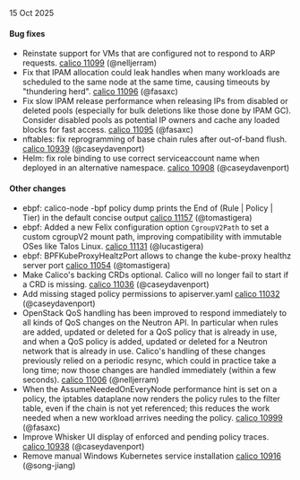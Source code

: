 15 Oct 2025

#### Bug fixes

- Reinstate support for VMs that are configured not to respond to ARP requests. [calico 11099](https://github.com/projectcalico/calico/pull/11099) (@nelljerram)
- Fix that IPAM allocation could leak handles when many workloads are scheduled to the same node at the same time, causing timeouts by "thundering herd". [calico 11096](https://github.com/projectcalico/calico/pull/11096) (@fasaxc)
- Fix slow IPAM release performance when releasing IPs from disabled or deleted pools (especially for bulk deletions like those done by IPAM GC). Consider disabled pools as potential IP owners and cache any loaded blocks for fast access. [calico 11095](https://github.com/projectcalico/calico/pull/11095) (@fasaxc)
- nftables: fix reprogramming of base chain rules after out-of-band flush. [calico 10939](https://github.com/projectcalico/calico/pull/10939) (@caseydavenport)
- Helm: fix role binding to use correct serviceaccount name when deployed in an alternative namespace. [calico 10908](https://github.com/projectcalico/calico/pull/10908) (@caseydavenport)

#### Other changes

- ebpf: calico-node -bpf policy dump prints the End of (Rule | Policy | Tier) in the default concise output [calico 11157](https://github.com/projectcalico/calico/pull/11157) (@tomastigera)
- ebpf: Added a new Felix configuration option `CgroupV2Path` to set a custom cgroupV2 mount path, improving compatibility with immutable OSes like Talos Linux. [calico 11131](https://github.com/projectcalico/calico/pull/11131) (@lucastigera)
- ebpf: BPFKubeProxyHealtzPort allows to change the kube-proxy healthz server port [calico 11054](https://github.com/projectcalico/calico/pull/11054) (@tomastigera)
- Make Calico's backing CRDs optional. Calico will no longer fail to start if a CRD is missing. [calico 11036](https://github.com/projectcalico/calico/pull/11036) (@caseydavenport)
- Add missing staged policy permissions to apiserver.yaml [calico 11032](https://github.com/projectcalico/calico/pull/11032) (@caseydavenport)
- OpenStack QoS handling has been improved to respond immediately to all kinds of QoS changes on the Neutron API.  In particular when rules are added, updated or deleted for a QoS policy that is already in use, and when a QoS policy is added, updated or deleted for a Neutron network that is already in use.  Calico's handling of these changes previously relied on a periodic resync, which could in practice take a long time; now those changes are handled immediately (within a few seconds). [calico 11006](https://github.com/projectcalico/calico/pull/11006) (@nelljerram)
- When the AssumeNeededOnEveryNode performance hint is set on a policy, the iptables dataplane now renders the policy rules to the filter table, even if the chain is not yet referenced; this reduces the work needed when a new workload arrives needing the policy. [calico 10999](https://github.com/projectcalico/calico/pull/10999) (@fasaxc)
- Improve Whisker UI display of enforced and pending policy traces. [calico 10938](https://github.com/projectcalico/calico/pull/10938) (@caseydavenport)
- Remove manual Windows Kubernetes service installation [calico 10916](https://github.com/projectcalico/calico/pull/10916) (@song-jiang)
